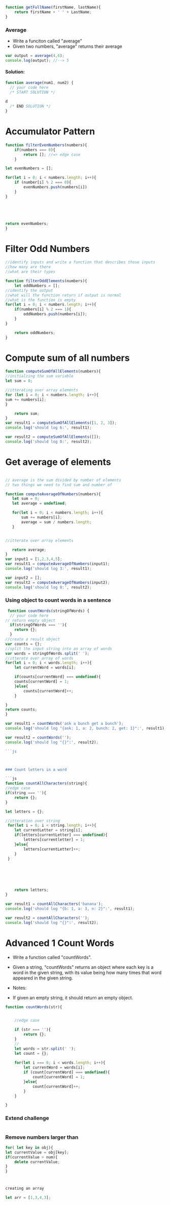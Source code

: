 ```js
function getFullName(firstName, lastName){
    return firstName + ' ' + LastName;
}
```

### Average 

- Write a funciton called "average"
- Given two numbers, "average" returns their average

```js 
var output = average(4,6);
console.log(output); //--> 5
```

#### Solution:
```js 
function average(num1, num2) {
  // your code here
  /* START SOLUTION */
  
d
  /* END SOLUTION */
}
```

# Accumulator Pattern

```js
function filterEvenNumbers(numbers){
    if(numbers === 0){
        return []; //=> edge case
    }

let evenNumbers = [];

for(let i = 0; i < numbers.length; i++){
    if (number[i] % 2 === 0){
        evenNumbers.push(numbers[i])
    }
}





return evenNumbers;
}
```


# Filter Odd Numbers


```js
//identify inputs and write a function that describes those inputs
//how many are there
//what are their types

function filterOddElements(numbers){
    let oddNumbers = [];
//identify the output
//what will the function return if output is normal
//what is the function is empty
for(let i = 0; i < numbers.length; i++){
    if(numbers[i] % 2 === 1){
        oddNumbers.push(numbers[i]);
    }
}

    return oddNumbers;
}
```


# Compute sum of all numbers

```js
function computeSumOfAllElements(numbers){
//initialzing the sum variable
let sum = 0;

//itterating over array elements
for (let i = 0; i < numbers.length; i++){
sum += numbers[i];
}

    return sum;
}
var result1 = computeSumOfAllElements([1, 2, 3]);
console.log('should log 6:', result1);

var result2 = computeSumOfAllElements([]);
console.log('should log 0:', result2);
```



# Get average of elements
 ``` js 

 // average is the sum divided by number of elements
 // two things we need to find sum and number of 
 
 function computeAverageOfNumbers(numbers){
    let sum = 0;
    let average = undefined;

    for(let i = 0; i < numbers.length; i++){
        sum += numbers[i];
        average = sum / numbers.length;
    }


//itterate over array elements

    return average;
 }
 var input1 = [1,2,3,4,5];
var result1 = computeAverageOfNumbers(input1);
console.log('should log 3:', result1);

var input2 = [];
var result2 = computeAverageOfNumbers(input2);
console.log('should log 0:', result2);
 ``` 


 ### Using object to count words in a sentence

```js
 function countWords(stringOfWords) {
  // your code here
// return empty object
  if(stringOfWords === ''){
    return {};
  }
//create a result object 
var counts = {};
//split the input string into an array of words
var words = stringOfWords.split(' ');
//itterate over array of words
for(let i = 0; i < words.length; i++){
    let currentWord = words[i];

    if(counts[currentWord] === undefined){
    counts[currentWord] = 1;
    }else{
        counts[currentWord]++;
    }

}
return counts;
}

var result1 = countWords('ask a bunch get a bunch');
console.log('should log "{ask: 1, a: 2, bunch: 2, get: 1}":', result1);

var result2 = countWords('');
console.log('should log "{}":', result2);

```js



### Count letters in a word

```js
function countAllCharacters(string){
//edge case
if(string === ''){
    return {};
}

let letters = {};

//itteration over string
 for(let i = 0; i < string.length; i++){
    let currentLetter = string[i];
    if(letters[currentLetter] === undefined){
        letters[currentletter] = 1;
    }else{
        letters[currentLetter]++;
    }
 }






    return letters;
}

var result1 = countAllCharacters('banana');
console.log('should log "{b: 1, a: 3, n: 2}":', result1);

var result2 = countAllCharacters('');
console.log('should log "{}":', result2);
```





# Advanced 1 Count Words
- Write a function called "countWords".

- Given a string, "countWords" returns an object where each key is a word in the given string, with its value being how many times that word appeared in the given string.

- Notes:

- If given an empty string, it should return an empty object.
```js
function countWords(str){


    //edge case

    if (str === ''){
        return {};
    }
    //
    let words = str.split(' ');
    let count = {};
    
    for(let i === 0; i < words.length; i++){
        let currentWord = words[i];
        if (count[currentWord] === undefined){
            count[currentWord] = 1;
        }else{
            count[currentWord]++;
        }
    }

}


```

### Extend challenge

```js 

```



### Remove numbers larger than 

```js
for( let key in obj){
let currentValue = obj[key];
if(currentValue > num){
    delete currentValue;
}
}
```




#


```js
creating an array

let arr = [1,3,4,3];
```